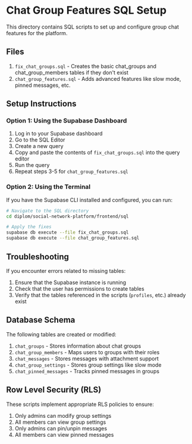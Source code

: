 # Chat Group Features SQL Setup

This directory contains SQL scripts to set up and configure group chat features for the platform.

## Files

1. `fix_chat_groups.sql` - Creates the basic chat_groups and chat_group_members tables if they don't exist
2. `chat_group_features.sql` - Adds advanced features like slow mode, pinned messages, etc.

## Setup Instructions

### Option 1: Using the Supabase Dashboard

1. Log in to your Supabase dashboard
2. Go to the SQL Editor
3. Create a new query
4. Copy and paste the contents of `fix_chat_groups.sql` into the query editor
5. Run the query
6. Repeat steps 3-5 for `chat_group_features.sql`

### Option 2: Using the Terminal

If you have the Supabase CLI installed and configured, you can run:

```bash
# Navigate to the SQL directory
cd diplom/social-network-platform/frontend/sql

# Apply the fixes
supabase db execute --file fix_chat_groups.sql
supabase db execute --file chat_group_features.sql
```

## Troubleshooting

If you encounter errors related to missing tables:

1. Ensure that the Supabase instance is running
2. Check that the user has permissions to create tables
3. Verify that the tables referenced in the scripts (`profiles`, etc.) already exist

## Database Schema

The following tables are created or modified:

1. `chat_groups` - Stores information about chat groups
2. `chat_group_members` - Maps users to groups with their roles
3. `chat_messages` - Stores messages with attachment support
4. `chat_group_settings` - Stores group settings like slow mode
5. `chat_pinned_messages` - Tracks pinned messages in groups

## Row Level Security (RLS)

These scripts implement appropriate RLS policies to ensure:

1. Only admins can modify group settings
2. All members can view group settings
3. Only admins can pin/unpin messages
4. All members can view pinned messages 